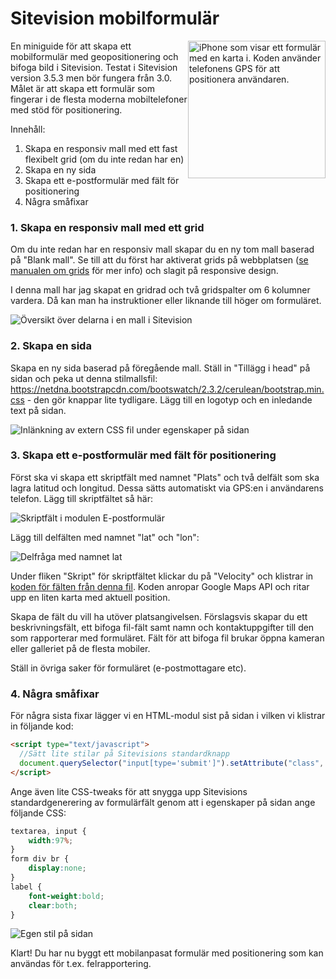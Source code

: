 Sitevision mobilformulär
========================

<div style="float:right"><img width="220" src="https://raw.github.com/peterk/sitevision-geoform/master/screens/ios.png" alt="iPhone som visar ett formulär med en karta i. Koden använder telefonens GPS för att positionera användaren." width></div>

En miniguide för att skapa ett mobilformulär med geopositionering och bifoga
bild i Sitevision. Testat i Sitevision version 3.5.3 men bör fungera från 3.0.
Målet är att skapa ett formulär som fingerar i de flesta moderna mobiltelefoner
med stöd för positionering.

Innehåll:

1. Skapa en responsiv mall med ett fast flexibelt grid (om du inte redan har en)
2. Skapa en ny sida
3. Skapa ett e-postformulär med fält för positionering
4. Några småfixar


### <a id="h1"></a>1. Skapa en responsiv mall med ett grid

Om du inte redan har en responsiv mall skapar du en ny tom mall baserad på "Blank mall". Se till att du först har aktiverat grids på webbplatsen ([se manualen om grids](http://help.sitevision.se/SiteVision_3_0/gridConfigRepository.html) för mer info) och slagit på responsive design.

I denna mall har jag skapat en gridrad och två gridspalter om 6 kolumner vardera. Då kan man ha instruktioner eller liknande till höger om formuläret.

![Översikt över delarna i en mall i Sitevision](https://raw.github.com/peterk/sitevision-geoform/master/screens/00_grid-template.png)


### <a id="h2"></a>2. Skapa en sida

Skapa en ny sida baserad på föregående mall. Ställ in "Tillägg i head" på sidan och peka ut denna stilmallsfil: https://netdna.bootstrapcdn.com/bootswatch/2.3.2/cerulean/bootstrap.min.css - den gör knappar lite tydligare. Lägg till en logotyp och en inledande text på sidan.

![Inlänkning av extern CSS fil under egenskaper på sidan](https://raw.github.com/peterk/sitevision-geoform/master/screens/02_head-css.png)


### <a id="h3"></a>3. Skapa ett e-postformulär med fält för positionering

Först ska vi skapa ett skriptfält med namnet "Plats" och två delfält som ska lagra latitud och longitud. Dessa sätts automatiskt via GPS:en i användarens telefon. Lägg till skriptfältet så här:

![Skriptfält i modulen E-postformulär](https://raw.github.com/peterk/sitevision-geoform/master/screens/01_skript-plats.png)

Lägg till delfälten med namnet "lat" och "lon":

![Delfråga med namnet lat](https://raw.github.com/peterk/sitevision-geoform/master/screens/02_screen_lat.png)

Under fliken "Skript" för skriptfältet klickar du på "Velocity" och klistrar in [koden för fälten från denna fil](https://github.com/peterk/sitevision-geoform/blob/master/skriptfaltkod.vm). Koden anropar Google Maps API och ritar upp en liten karta med aktuell position.

Skapa de fält du vill ha utöver platsangivelsen. Förslagsvis skapar du ett beskrivningsfält, ett bifoga fil-fält samt namn och kontaktuppgifter till den som rapporterar med formuläret. Fält för att bifoga fil brukar öppna kameran eller galleriet på de flesta mobiler.

Ställ in övriga saker för formuläret (e-postmottagare etc).


### <a id="h4"></a>4. Några småfixar

För några sista fixar lägger vi en HTML-modul sist på sidan i vilken vi klistrar in följande kod:

```html
<script type="text/javascript">
  //Sätt lite stilar på Sitevisions standardknapp
  document.querySelector("input[type='submit']").setAttribute("class", "btn btn-large btn-primary");
</script>
```

Ange även lite CSS-tweaks för att snygga upp Sitevisions standardgenerering av formulärfält genom att i egenskaper på sidan ange följande CSS:

```css
textarea, input {
    width:97%;
}
form div br {
    display:none;
}
label {
    font-weight:bold;
    clear:both;
}
```

![Egen stil på sidan](https://raw.github.com/peterk/sitevision-geoform/master/screens/03_egen-stil.png)

Klart! Du har nu byggt ett mobilanpasat formulär med positionering som kan användas för t.ex. felrapportering.


